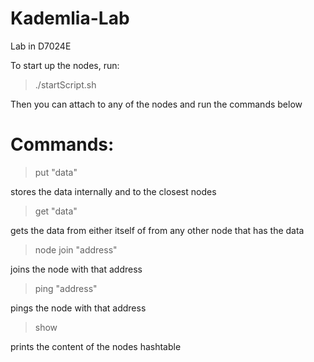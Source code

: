 # Kademlia-Lab
Lab in D7024E

To start up the nodes, run:

> ./startScript.sh

Then you can attach to any of the nodes and run the commands below


# Commands:

> put "data"
  
stores the data internally and to the closest nodes

> get "data"
  
gets the data from either itself of from any other node that has the data

> node join "address"
  
joins the node with that address

> ping "address"

pings the node with that address

> show

prints the content of the nodes hashtable
